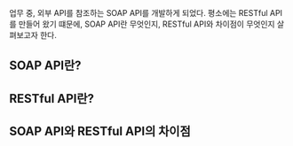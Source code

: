 업무 중, 외부 API를 참조하는 SOAP API를 개발하게 되었다. 
평소에는 RESTful API를 만들어 왔기 떄문에, SOAP API란 무엇인지, RESTful API와 차이점이 무엇인지 살펴보고자 한다.

## SOAP API란?

## RESTful API란?

## SOAP API와 RESTful API의 차이점


